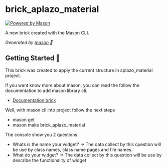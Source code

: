 # brick_aplazo_material

[![Powered by Mason](https://img.shields.io/endpoint?url=https%3A%2F%2Ftinyurl.com%2Fmason-badge)](https://github.com/felangel/mason)

A new brick created with the Mason CLI.

_Generated by [mason][1] 🧱_

## Getting Started 🚀

This brick was created to apply the current structure in aplazo_material project.

If you want know more about mason, you can read the follow the documentation to add mason library cli.
- [Documentation brick][1]

Well, with mason cli into project follow the next steps
- mason get
- mason make brick_aplazo_material

The console show you 2 questions
- Whats is the name your widget? -> The data collect by this question will be use by class names, class name pages and file names.
- What do your widget? -> The data collect by this question will be use by describe the functionality of widget

[1]: https://pub.dev/packages/mason_cli
